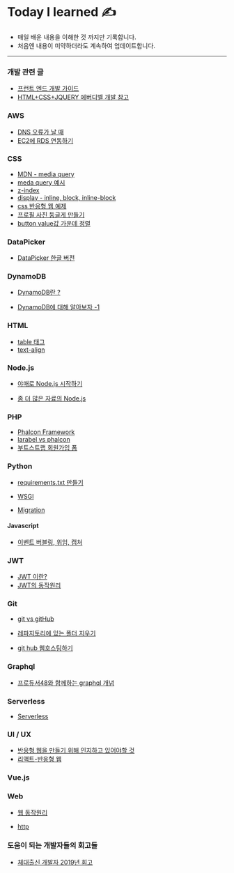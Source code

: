 Today I learned	&#9997;	
===
+ 매일 배운 내용을 이해한 것 까지만 기록합니다.
+ 처음엔 내용이 미약하더라도 계속하여 업데이트합니다.
---

### 개발 관련 글
* [프런트 엔드 개발 가이드](https://joshua1988.github.io/vue-camp/front-dev.html#웹-개발자-역할의-변화)
* [HTML+CSS+JQUERY 에버디벨 개발 참고](https://www.everdevel.com/HTML/form-tag/)

### AWS
* [DNS 오류가 날 때](https://www.ihee.com/460)
* [EC2에 RDS 연동하기](https://ndb796.tistory.com/226)

### CSS
* [MDN - media query](https://developer.mozilla.org/ko/docs/Web/Guide/CSS/Media_queries)
* [meda query 예시](https://thrillfighter.tistory.com/498)
* [z-index](https://developer.mozilla.org/ko/docs/Web/CSS/Understanding_z-index/Adding_z-index)
* [display - inline, block, inline-block](https://www.daleseo.com/css-display-inline-block/)
* [css 반응형 웹 예제](https://www.codingfactory.net/10534)
* [프로필 사진 둥글게 만들기](https://zetawiki.com/wiki/CSS_%EC%9B%90%ED%98%95_%EC%82%AC%EC%A7%84)
* [button value값 가운데 정렬](https://m.blog.naver.com/PostView.nhn?blogId=japkey&logNo=110154457664&proxyReferer=https%3A%2F%2Fwww.google.com%2F)

### DataPicker
* [DataPicker 한글 버전](https://kkyunstory.tistory.com/128)

### DynamoDB
* [DynamoDB란 ?](https://docs.aws.amazon.com/ko_kr/amazondynamodb/latest/developerguide/Introduction.html)

* [DynamoDB에 대해 알아보자 -1](https://velog.io/@drakejin/DynamoDB%EC%97%90-%EB%8C%80%ED%95%B4%EC%84%9C-%EC%95%8C%EC%95%84%EB%B3%B4%EC%9E%90-1)

### HTML
* [table 태그](http://webberstudy.com/html-css/html-2/table-basic-structure/)
* [text-align](https://aboooks.tistory.com/92)

### Node.js
* [야매로 Node.js 시작하기](https://yahohococo.tistory.com/40?category=763183)

* [좀 더 많은 자료의 Node.js](https://junspapa-itdev.tistory.com/category/Node.js)

### PHP
* [Phalcon Framework](https://crystalcube.co.kr/164)
* [larabel vs phalcon](https://www.educba.com/phalcon-vs-laravel/)
* [부트스트랩 회원가입 폼](https://link2me.tistory.com/1403)

### Python
* [requirements.txt 만들기](https://opentutorials.org/module/4003/24539)

* [WSGI](https://brownbears.tistory.com/350)

* [Migration](http://pythonstudy.xyz/python/article/309-DB-%EC%84%A4%EC%A0%95%EA%B3%BC-Migration)

#### Javascript
* [이벤트 버블링, 위임, 캡처](https://joshua1988.github.io/web-development/javascript/event-propagation-delegation/)

### JWT
* [JWT 이란?](https://velopert.com/2389)
* [JWT의 동작원리](https://swalloow.github.io/implement-jwt)

### Git
* [git vs gitHub](https://www.zerocho.com/category/Git/post/58045dbc146be6001542a465)

* [레파지토리에 있는 폴더 지우기](https://nesoy.github.io/articles/2017-01/Git-Ignore)

* [git hub 웹호스팅하기](https://opentutorials.org/course/2473/16117?source=post_page-----5e773c68d300----------------------)

### Graphql
* [프로듀서48와 함께하는 graphql 개념](https://medium.com/@khwsc1/%ED%94%84%EB%A1%9C%EB%93%80%EC%8A%A448%EA%B3%BC-%ED%95%A8%EA%BB%98%ED%95%98%EB%8A%94-graphql-%EA%B7%B8%EB%9E%98%ED%94%84%ED%81%90%EC%97%98-10c3e5da2f7b)

### Serverless
* [Serverless](https://velopert.com/3543)

### UI / UX
* [반응형 웹을 만들기 위해 인지하고 있어야할 것](https://www.samsungsds.com/global/ko/support/insights/Responsive_web_1.html)
* [리액트-반응형 웹](https://eblee-repo.tistory.com/49)

### Vue.js

### Web 
* [웹 동작원리](https://opentutorials.org/course/3084/18890)

* [http](https://opentutorials.org/course/2136/12063)

### 도움이 되는 개발자들의 회고들
* [체대출신 개발자 2019년 회고](https://ryan-han.com/post/memoirs/memoirs2019/?fbclid=IwAR2oFQEww3EBp6y9ea6fuN92bmjCNCzsauSVRQresXYB-TwKPwrbrwyDKFM)

